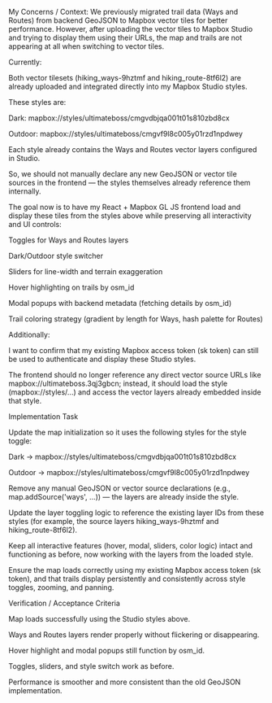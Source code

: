 My Concerns / Context:
We previously migrated trail data (Ways and Routes) from backend GeoJSON to Mapbox vector tiles for better performance. However, after uploading the vector tiles to Mapbox Studio and trying to display them using their URLs, the map and trails are not appearing at all when switching to vector tiles.

Currently:

Both vector tilesets (hiking_ways-9hztmf and hiking_route-8tf6l2) are already uploaded and integrated directly into my Mapbox Studio styles.

These styles are:

Dark: mapbox://styles/ultimateboss/cmgvdbjqa001t01s810zbd8cx

Outdoor: mapbox://styles/ultimateboss/cmgvf9l8c005y01rzd1npdwey

Each style already contains the Ways and Routes vector layers configured in Studio.

So, we should not manually declare any new GeoJSON or vector tile sources in the frontend — the styles themselves already reference them internally.

The goal now is to have my React + Mapbox GL JS frontend load and display these tiles from the styles above while preserving all interactivity and UI controls:

Toggles for Ways and Routes layers

Dark/Outdoor style switcher

Sliders for line-width and terrain exaggeration

Hover highlighting on trails by osm_id

Modal popups with backend metadata (fetching details by osm_id)

Trail coloring strategy (gradient by length for Ways, hash palette for Routes)

Additionally:

I want to confirm that my existing Mapbox access token (sk token) can still be used to authenticate and display these Studio styles.

The frontend should no longer reference any direct vector source URLs like mapbox://ultimateboss.3qj3gbcn; instead, it should load the style (mapbox://styles/...) and access the vector layers already embedded inside that style.

Implementation Task

Update the map initialization so it uses the following styles for the style toggle:

Dark → mapbox://styles/ultimateboss/cmgvdbjqa001t01s810zbd8cx

Outdoor → mapbox://styles/ultimateboss/cmgvf9l8c005y01rzd1npdwey

Remove any manual GeoJSON or vector source declarations (e.g., map.addSource('ways', ...)) — the layers are already inside the style.

Update the layer toggling logic to reference the existing layer IDs from these styles (for example, the source layers hiking_ways-9hztmf and hiking_route-8tf6l2).

Keep all interactive features (hover, modal, sliders, color logic) intact and functioning as before, now working with the layers from the loaded style.

Ensure the map loads correctly using my existing Mapbox access token (sk token), and that trails display persistently and consistently across style toggles, zooming, and panning.

Verification / Acceptance Criteria

Map loads successfully using the Studio styles above.

Ways and Routes layers render properly without flickering or disappearing.

Hover highlight and modal popups still function by osm_id.

Toggles, sliders, and style switch work as before.

Performance is smoother and more consistent than the old GeoJSON implementation.
